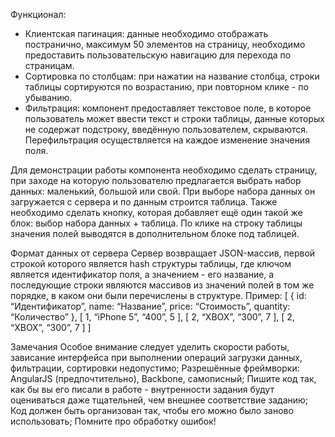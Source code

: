 Функционал:
- Клиентская пагинация: данные необходимо отображать постранично, максимум 50 элементов на страницу, необходимо предоставить пользовательскую навигацию для перехода по страницам.
- Сортировка по столбцам: при нажатии на название столбца, строки таблицы сортируются по возрастанию, при повторном клике - по убыванию.
- Фильтрация: компонент предоставляет текстовое поле, в которое пользователь может ввести текст и строки таблицы, данные которых не содержат подстроку, введённую пользователем, скрываются. Перефильтрация осуществляется на каждое изменение значения поля.

Для демонстрации работы компонента необходимо сделать страницу, при заходе на которую пользователю предлагается выбрать набор данных: маленький, большой или свой. При выборе набора данных он загружается с сервера и по данным строится таблица. Также необходимо сделать кнопку, которая добавляет ещё один такой же блок: выбор набора данных + таблица.
По клике на строку таблицы значения полей выводятся в дополнительном блоке под таблицей.

Формат данных от сервера
Сервер возвращает JSON-массив, первой строкой которого является hash структуры таблицы, где ключом является идентификатор поля, а значением - его название, а последующие строки являются массивов из значений полей в том же порядке, в каком они были перечислены в структуре.
Пример:
[
    { id: “Идентификатор”, name: “Название”, price: “Стоимость”, quantity: “Количество” },
    [ 1, “iPhone 5”, “400”, 5 ],
    [ 2, “XBOX”, “300”, 7 ],
    [ 2, “XBOX”, “300”, 7 ]
]

Замечания
Особое внимание следует уделить скорости работы, зависание интерфейса при выполнении операций загрузки данных, фильтрации, сортировки недопустимо;
Разрешённые фреймворки: AngularJS (предпочтительно), Backbone, самописный;
Пишите код так, как бы вы его писали в работе - внутренности задания будут оцениваться даже тщательней, чем внешнее соответствие заданию;
Код должен быть организован так, чтобы его можно было заново использовать;
Помните про обработку ошибок!